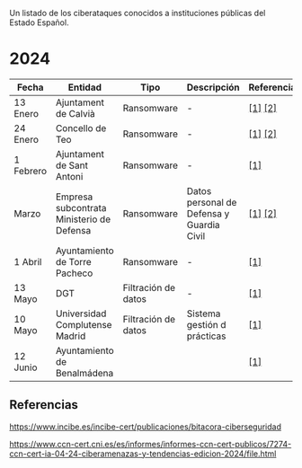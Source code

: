
Un listado de los ciberataques conocidos a instituciones públicas del Estado Español.

# 2024

| Fecha | Entidad | Tipo | Descripción | Referencias |
| --- | --- | --- | --- | --- |
| 13 Enero | Ajuntament de Calvià | Ransomware | - | [[1]](https://www.calvia.com/es/calvia-al-dia/noticias/5589) [[2]](https://www.ultimahora.es/noticias/part-forana/2024/01/16/2087345/ciberataque-mallorca-expertos-ciberseguridad-confirman-ataque-ayuntamiento-fue-parcial.html) |
| 24 Enero | Concello de Teo | Ransomware | - | [[1]](https://www.lavozdegalicia.es/noticia/santiago/teo/2024/01/29/ataque-informaticosecuestra-servidores-bloquea-ordenadores-funcionarios-concello-teo/00031706540758517663316.htm) [[2]](https://www.lavozdegalicia.es/noticia/santiago/teo/2024/02/16/ciberataque-concello-teo-pudo-revelar-datos-personales-financieros-vecinos/00031708094709097338264.htm) |
| 1 Febrero | Ajuntament de Sant Antoni | Ransomware | - | [[1]](https://www.santantoni.net/es/-/comunicat-situacio-del-ciberatac-a-l-ajuntament-de-sant-antoni) |
| Marzo | Empresa subcontrata Ministerio de Defensa | Ransomware | Datos personal de Defensa y Guardia Civil | [[1]](https://www.incibe.es/incibe-cert/publicaciones/bitacora-de-seguridad/detectados-datos-de-personales-supuestamente-de-la-guardia-civil-y-del) [[2]](https://www.incibe.es/incibe-cert/publicaciones/bitacora-de-seguridad/un-ciberataque-pone-en-riesgo-los-datos-personales-de-guardias-civiles-y) | 
| 1 Abril | Ayuntamiento de Torre Pacheco | Ransomware | - | [[1]](https://www.incibe.es/incibe-cert/publicaciones/bitacora-de-seguridad/el-ayuntamiento-de-torre-pacheco-sufre-un-ciberataque-que-compromete) |
| 13 Mayo | DGT | Filtración de datos | - | [[1]](https://es.euronews.com/my-europe/2024/06/01/que-datos-tuyos-tienen-los-hackers-de-la-dgt-tras-la-filtracion-de-345-millones-de-usuario) |
| 10 Mayo | Universidad Complutense Madrid | Filtración de datos | Sistema gestión d prácticas | [[1]](https://www.ucm.es/vrts/afectados-por-la-filtracion-de-datos) 
| 12 Junio | Ayuntamiento de Benalmádena | | | [[1]](https://www.incibe.es/incibe-cert/publicaciones/bitacora-de-seguridad/ciberataque-contra-el-ayuntamiento-de-benalmadena)

## Referencias

https://www.incibe.es/incibe-cert/publicaciones/bitacora-ciberseguridad

https://www.ccn-cert.cni.es/es/informes/informes-ccn-cert-publicos/7274-ccn-cert-ia-04-24-ciberamenazas-y-tendencias-edicion-2024/file.html